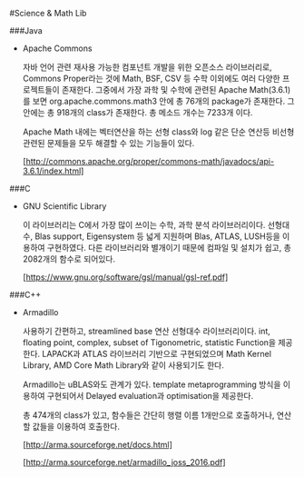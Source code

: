 #Science & Math Lib

###Java

 * Apache Commons

	자바 언어 관련 재사용 가능한 컴포넌트 개발을 위한 오픈소스 라이브러리로, Commons Proper라는 것에 Math, BSF, CSV 등
	수학 이외에도 여러 다양한 프로젝트들이 존재한다. 그중에서 가장 과학 및 수학에 관련된 Apache Math(3.6.1)를 보면
	org.apache.commons.math3 안에 총 76개의 package가 존재한다. 그 안에는 총 918개의 class가 존재한다.
	총 메소드 개수는 7233개 이다.
	
	Apache Math 내에는 벡터연산을 하는 선형 class와 log 같은 단순 연산등 비선형 관련된 문제들을 모두 해결할 수 있는 기능들이 있다. 

	[http://commons.apache.org/proper/commons-math/javadocs/api-3.6.1/index.html]

###C

 * GNU Scientific Library

	이 라이브러리는 C에서 가장 많이 쓰이는 수학, 과학 분석 라이브러리이다. 선형대수, Blas support, Eigensystem 등 넓게 지원하며
	Blas, ATLAS, LUSH등을 이용하여 구현하였다. 다른 라이브러리와 별개이기 때문에 컴파일 및 설치가 쉽고, 총 2082개의 함수로 되어있다.

	[https://www.gnu.org/software/gsl/manual/gsl-ref.pdf]


###C++

 * Armadillo

	사용하기 간편하고, streamlined base 연산 선형대수 라이브러리이다. int, floating point, complex, subset of Tigonometric,
	statistic Function을 제공한다. LAPACK과 ATLAS 라이브러리 기반으로 구현되었으며 Math Kernel Library, AMD Core Math Library와
	같이 사용되기도 한다.

	Armadillo는 uBLAS와도 관계가 있다. template metaprogramming 방식을 이용하여 구현되어서 Delayed evaluation과 optimisation을 제공한다.

	총 474개의 class가 있고, 함수들은 간단히 행렬 이름 1개만으로 호출하거나, 연산 할 값들을 이용하여 호출한다.

	[http://arma.sourceforge.net/docs.html]

	[http://arma.sourceforge.net/armadillo_joss_2016.pdf] 
